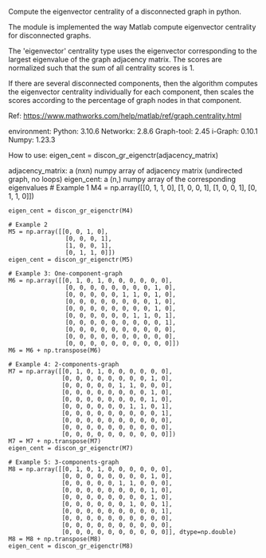 Compute the eigenvector centrality of a disconnected graph in python.
 
The module is implemented the way Matlab compute eigenvector centrality for disconnected graphs.

The 'eigenvector' centrality type uses the eigenvector corresponding to the
    largest eigenvalue of the graph adjacency matrix.
    The scores are normalized such that the sum of all centrality scores is 1.

If there are several disconnected components, then the algorithm computes
    the eigenvector centrality individually for each component, then scales
    the scores according to the percentage of graph nodes in that component.

Ref: https://www.mathworks.com/help/matlab/ref/graph.centrality.html

environment:
  Python: 3.10.6
  Networkx: 2.8.6
  Graph-tool: 2.45
  i-Graph: 0.10.1
  Numpy: 1.23.3
  
  
How to use:
eigen_cent = discon_gr_eigenctr(adjacency_matrix)

adjacency_matrix: a (nxn) numpy array of adjacency matrix (undirected graph, no loops)
eigen_cent: a (n,) numpy array of the corresponding eigenvalues
      # Example 1
    M4 = np.array([[0, 1, 1, 0],
                    [1, 0, 0, 1],
                    [1, 0, 0, 1],
                    [0, 1, 1, 0]])
                    
    eigen_cent = discon_gr_eigenctr(M4)

    # Example 2
    M5 = np.array([[0, 0, 1, 0],
                    [0, 0, 0, 1],
                    [1, 0, 0, 1],
                    [0, 1, 1, 0]])
    eigen_cent = discon_gr_eigenctr(M5)

    # Example 3: One-component-graph
    M6 = np.array([[0, 1, 0, 1, 0, 0, 0, 0, 0, 0],
                    [0, 0, 0, 0, 0, 0, 0, 0, 1, 0],
                    [0, 0, 0, 0, 0, 1, 1, 0, 1, 0],
                    [0, 0, 0, 0, 0, 0, 0, 0, 1, 0],
                    [0, 0, 0, 0, 0, 0, 0, 0, 1, 0],
                    [0, 0, 0, 0, 0, 0, 1, 1, 0, 1],
                    [0, 0, 0, 0, 0, 0, 0, 0, 0, 1],
                    [0, 0, 0, 0, 0, 0, 0, 0, 0, 0],
                    [0, 0, 0, 0, 0, 0, 0, 0, 0, 0],
                    [0, 0, 0, 0, 0, 0, 0, 0, 0, 0]])
    M6 = M6 + np.transpose(M6)

    # Example 4: 2-components-graph
    M7 = np.array([[0, 1, 0, 1, 0, 0, 0, 0, 0, 0],
                   [0, 0, 0, 0, 0, 0, 0, 0, 1, 0],
                   [0, 0, 0, 0, 0, 1, 1, 0, 0, 0],
                   [0, 0, 0, 0, 0, 0, 0, 0, 1, 0],
                   [0, 0, 0, 0, 0, 0, 0, 0, 1, 0],
                   [0, 0, 0, 0, 0, 0, 1, 1, 0, 1],
                   [0, 0, 0, 0, 0, 0, 0, 0, 0, 1],
                   [0, 0, 0, 0, 0, 0, 0, 0, 0, 0],
                   [0, 0, 0, 0, 0, 0, 0, 0, 0, 0],
                   [0, 0, 0, 0, 0, 0, 0, 0, 0, 0]])
    M7 = M7 + np.transpose(M7)
    eigen_cent = discon_gr_eigenctr(M7)

    # Example 5: 3-components-graph
    M8 = np.array([[0, 1, 0, 1, 0, 0, 0, 0, 0, 0],
                   [0, 0, 0, 0, 0, 0, 0, 0, 1, 0],
                   [0, 0, 0, 0, 0, 1, 1, 0, 0, 0],
                   [0, 0, 0, 0, 0, 0, 0, 0, 1, 0],
                   [0, 0, 0, 0, 0, 0, 0, 0, 1, 0],
                   [0, 0, 0, 0, 0, 0, 1, 0, 0, 1],
                   [0, 0, 0, 0, 0, 0, 0, 0, 0, 1],
                   [0, 0, 0, 0, 0, 0, 0, 0, 0, 0],
                   [0, 0, 0, 0, 0, 0, 0, 0, 0, 0],
                   [0, 0, 0, 0, 0, 0, 0, 0, 0, 0]], dtype=np.double)
    M8 = M8 + np.transpose(M8)
    eigen_cent = discon_gr_eigenctr(M8)
